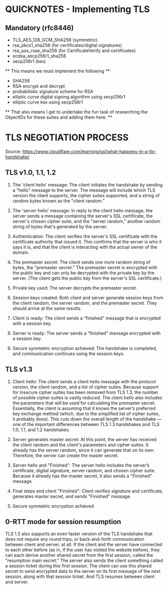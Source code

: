QUICKNOTES - Implementing TLS
==============================

Mandatory (rfc8446)
--------------------
- TLS_AES_128_GCM_SHA256 (symmetric)
- rsa_pkcs1_sha256 (for certificates/digital signatures)
- rsa_pss_rsae_sha256 (for CertificateVerify and certificates)
- ecdsa_secp256r1_sha256
- secp256r1 (kex)

** This means we must implement the following **
- SHA256
- RSA encrypt and decrypt
- probabilistic signature scheme for RSA
- elliptic curve digital signing algorithm using secp256r1
- elliptic curve kex using secp256r1

** That also means I get to undertake the fun task of researching the ObjectIDs for these suites and adding them here. **



TLS NEGOTIATION PROCESS
========================

Source: https://www.cloudflare.com/learning/ssl/what-happens-in-a-tls-handshake/

TLS v1.0, 1.1, 1.2
--------------------

1. The 'client hello' message: The client initiates the handshake by sending a "hello" message to the server. The message will include which TLS version the client supports, the cipher suites supported, and a string of random bytes known as the "client random."

2. The 'server hello' message: In reply to the client hello message, the server sends a message containing the server's SSL certificate, the server's chosen cipher suite, and the "server random," another random string of bytes that's generated by the server.

3. Authentication: The client verifies the server's SSL certificate with the certificate authority that issued it. This confirms that the server is who it says it is, and that the client is interacting with the actual owner of the domain.

4. The premaster secret: The client sends one more random string of bytes, the "premaster secret." The premaster secret is encrypted with the public key and can only be decrypted with the private key by the server. (The client gets the public key from the server's SSL certificate.)

5. Private key used: The server decrypts the premaster secret.

6. Session keys created: Both client and server generate session keys from the client random, the server random, and the premaster secret. They should arrive at the same results.

7. Client is ready: The client sends a "finished" message that is encrypted with a session key.

8. Server is ready: The server sends a "finished" message encrypted with a session key.

9. Secure symmetric encryption achieved: The handshake is completed, and communication continues using the session keys.


TLS v1.3
---------

1. Client hello: The client sends a client hello message with the protocol version, the client random, and a list of cipher suites. Because support for insecure cipher suites has been removed from TLS 1.3, the number of possible cipher suites is vastly reduced. The client hello also includes the parameters that will be used for calculating the premaster secret. Essentially, the client is assuming that it knows the server’s preferred key exchange method (which, due to the simplified list of cipher suites, it probably does). This cuts down the overall length of the handshake — one of the important differences between TLS 1.3 handshakes and TLS 1.0, 1.1, and 1.2 handshakes.

2. Server generates master secret: At this point, the server has received the client random and the client's parameters and cipher suites. It already has the server random, since it can generate that on its own. Therefore, the server can create the master secret.

3. Server hello and "Finished": The server hello includes the server’s certificate, digital signature, server random, and chosen cipher suite. Because it already has the master secret, it also sends a "Finished" message.

4. Final steps and client "Finished": Client verifies signature and certificate, generates master secret, and sends "Finished" message.

5. Secure symmetric encryption achieved


0-RTT mode for session resumption
----------------------------------

TLS 1.3 also supports an even faster version of the TLS handshake that does not require any round trips, or back-and-forth communication between client and server, at all. If the client and the server have connected to each other before (as in, if the user has visited the website before), they can each derive another shared secret from the first session, called the "resumption main secret." The server also sends the client something called a session ticket during this first session. The client can use this shared secret to send encrypted data to the server on its first message of the next session, along with that session ticket. And TLS resumes between client and server.


